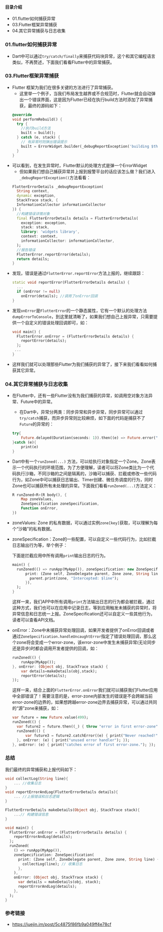#### 目录介绍
- 01.flutter如何捕获异常
- 03.Flutter框架异常捕获
- 04.其它异常捕获与日志收集




### 01.flutter如何捕获异常
- Dart中可以通过`try/catch/finally`来捕获代码块异常，这个和其它编程语言类似，不再赘述，下面我们看看Flutter中的异常捕获。

### 03.Flutter框架异常捕获
- Flutter 框架为我们在很多关键的方法进行了异常捕获。
    - 这里举一个例子，当我们布局发生越界或不合规范时，Flutter就会自动弹出一个错误界面，这是因为Flutter已经在执行build方法时添加了异常捕获，最终的源码如下：
    ```dart
    @override
    void performRebuild() {
      try {
        //执行build方法  
        built = build();
      } catch (e, stack) {
        // 有异常时则弹出错误提示  
        built = ErrorWidget.builder(_debugReportException('building $this', e, stack));
      } 
    }      
    ```
- 可以看到，在发生异常时，Flutter默认的处理方式是弹一个ErrorWidget
    - 但如果我们想自己捕获异常并上报到报警平台的话应该怎么做？我们进入`_debugReportException()`方法看看：
    ```dart
    FlutterErrorDetails _debugReportException(
      String context,
      dynamic exception,
      StackTrace stack, {
      InformationCollector informationCollector
    }) {
      //构建错误详情对象  
      final FlutterErrorDetails details = FlutterErrorDetails(
        exception: exception,
        stack: stack,
        library: 'widgets library',
        context: context,
        informationCollector: informationCollector,
      );
      //报告错误 
      FlutterError.reportError(details);
      return details;
    }
    ```
- 发现，错误是通过`FlutterError.reportError`方法上报的，继续跟踪：
    ```dart
    static void reportError(FlutterErrorDetails details) {
      ...
      if (onError != null)
        onError(details); //调用了onError回调
    }
    ```
- 发现`onError`是`FlutterError`的一个静态属性，它有一个默认的处理方法 `dumpErrorToConsole`，到这里就清晰了，如果我们想自己上报异常，只需要提供一个自定义的错误处理回调即可，如：
    ```dart
    void main() {
      FlutterError.onError = (FlutterErrorDetails details) {
        reportError(details);
      };
     ...
    }
    ```
- 这样我们就可以处理那些Flutter为我们捕获的异常了，接下来我们看看如何捕获其它异常。


### 04.其它异常捕获与日志收集
- 在Flutter中，还有一些Flutter没有为我们捕获的异常，如调用空对象方法异常、Future中的异常。
    - 在Dart中，异常分两类：同步异常和异步异常，同步异常可以通过`try/catch`捕获，而异步异常则比较麻烦，如下面的代码是捕获不了`Future`的异常的：
    ```dart
    try{
        Future.delayed(Duration(seconds: 1)).then((e) => Future.error("xxx"));
    }catch (e){
        print(e)
    }
    ```
- Dart中有一个`runZoned(...)` 方法，可以给执行对象指定一个Zone。Zone表示一个代码执行的环境范围，为了方便理解，读者可以将Zone类比为一个代码执行沙箱，不同沙箱的之间是隔离的，沙箱可以捕获、拦截或修改一些代码行为，如Zone中可以捕获日志输出、Timer创建、微任务调度的行为，同时Zone也可以捕获所有未处理的异常。下面我们看看`runZoned(...)`方法定义：
    ```dart
    R runZoned<R>(R body(), {
        Map zoneValues, 
        ZoneSpecification zoneSpecification,
        Function onError,
    }) 
    ```

- zoneValues: Zone 的私有数据，可以通过实例`zone[key]`获取，可以理解为每个“沙箱”的私有数据。
- zoneSpecification：Zone的一些配置，可以自定义一些代码行为，比如拦截日志输出行为等，举个例子：

  下面是拦截应用中所有调用`print`输出日志的行为。

  ```dart
  main() {
    runZoned(() => runApp(MyApp()), zoneSpecification: new ZoneSpecification(
        print: (Zone self, ZoneDelegate parent, Zone zone, String line) {
          parent.print(zone, "Intercepted: $line");
        }),
    );
  }
  ```

  这样一来，我们APP中所有调用`print`方法输出日志的行为都会被拦截，通过这种方式，我们也可以在应用中记录日志，等到应用触发未捕获的异常时，将异常信息和日志统一上报。ZoneSpecification还可以自定义一些其他行为，读者可以查看API文档。

- onError：Zone中未捕获异常处理回调，如果开发者提供了onError回调或者通过`ZoneSpecification.handleUncaughtError`指定了错误处理回调，那么这个zone将会变成一个error-zone，该error-zone中发生未捕获异常(无论同步还是异步)时都会调用开发者提供的回调，如：

  ```dart
  runZoned(() {
      runApp(MyApp());
  }, onError: (Object obj, StackTrace stack) {
      var details=makeDetails(obj,stack);
      reportError(details);
  });
  ```

  这样一来，结合上面的`FlutterError.onError`我们就可以捕获我们Flutter应用中全部错误了！需要注意的是，error-zone内部发生的错误是不会跨越当前error-zone的边界的，如果想跨越error-zone边界去捕获异常，可以通过共同的“源”zone来捕获，如：

  ```dart
  var future = new Future.value(499);
  runZoned(() {
  	var future2 = future.then((_) { throw "error in first error-zone"; });
  	runZoned(() {
  		var future3 = future2.catchError((e) { print("Never reached!"); });
  	}, onError: (e) { print("unused error handler"); });
  }, onError: (e) { print("catches error of first error-zone."); });
  
  ```

### 总结
我们最终的异常捕获和上报代码如下：

```dart
void collectLog(String line){
    ... //收集日志
}
void reportErrorAndLog(FlutterErrorDetails details){
    ... //上报错误和日志逻辑
}

FlutterErrorDetails makeDetails(Object obj, StackTrace stack){
    ...// 构建错误信息
}

void main() {
  FlutterError.onError = (FlutterErrorDetails details) {
    reportErrorAndLog(details);
  };
  runZoned(
    () => runApp(MyApp()),
    zoneSpecification: ZoneSpecification(
      print: (Zone self, ZoneDelegate parent, Zone zone, String line) {
        collectLog(line); // 收集日志
      },
    ),
    onError: (Object obj, StackTrace stack) {
      var details = makeDetails(obj, stack);
      reportErrorAndLog(details);
    },
  );
}
```


















### 参考链接
- https://juejin.im/post/5c4875f86fb9a049ff4e78cf


